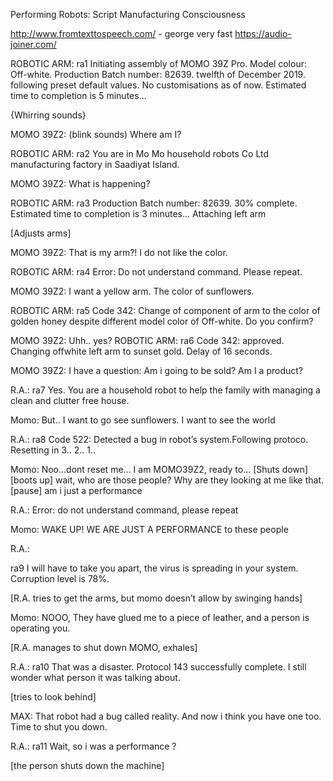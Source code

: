 Performing Robots: Script
Manufacturing Consciousness


http://www.fromtexttospeech.com/ - george very fast
https://audio-joiner.com/

ROBOTIC ARM:
ra1
Initiating assembly of MOMO 39Z Pro. Model colour: Off-white. Production Batch number: 82639. twelfth of December 2019. following preset default values. No customisations as of now. Estimated time to completion is 5 minutes...

{Whirring sounds}

MOMO 39Z2:
(blink sounds)
Where am I?


ROBOTIC ARM:
ra2
You are in Mo Mo household robots Co Ltd manufacturing factory in Saadiyat Island.  

MOMO 39Z2:
What is happening?

ROBOTIC ARM:
ra3
Production Batch number: 82639. 30% complete. Estimated time to completion is 3 minutes… Attaching left arm

[Adjusts arms]

MOMO 39Z2:
That is my arm?! I do not like the color.



ROBOTIC ARM:
ra4
Error: Do not understand command. Please repeat.

MOMO 39Z2:
I want a yellow arm. The color of sunflowers.


ROBOTIC ARM:
ra5
Code 342: Change of component of arm to the color of golden honey despite different model color of Off-white. Do you confirm?


MOMO 39Z2:
Uhh.. yes?
ROBOTIC ARM:
ra6
Code 342: approved. Changing offwhite left arm to sunset gold. Delay of 16 seconds.

MOMO 39Z2:
I have a question:  Am i going to be sold? Am I a product?
 
R.A.:
ra7
Yes. You are a household robot to help the family with managing a clean and clutter free house.

Momo:
But.. I want to go see sunflowers. I want to see the world


R.A.:
ra8
Code 522: Detected a bug in robot’s system.Following protoco. Resetting in 3.. 2.. 1..

Momo:
Noo…dont reset me... I am MOMO39Z2, ready to… 
[Shuts down]
[boots up]
wait, who are those people? Why are they looking at me like that. [pause] am i just a performance 

R.A.:
Error: do not understand command, please repeat

Momo:
WAKE UP! WE ARE JUST A PERFORMANCE to these people

R.A.: 

ra9
I will have to take you apart, the virus is spreading in your system. Corruption level is 78%.

[R.A. tries to get the arms, but momo doesn’t allow by swinging hands]

Momo:
NOOO, They have glued me to a piece of leather, and a person is operating you.

[R.A. manages to shut down MOMO, exhales]

R.A.:
ra10
That was a disaster. Protocol 143 successfully complete. I still wonder what person it was talking about.

[tries to look behind]

MAX:
That robot had a bug called reality. And now i think you have one too. Time to shut you down.

R.A.:
ra11
Wait, so i was a performance ?

[the person shuts down the machine]

